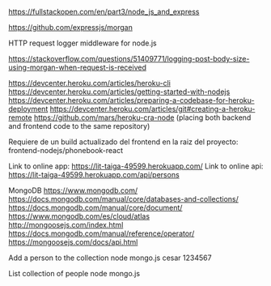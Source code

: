 https://fullstackopen.com/en/part3/node_js_and_express

https://github.com/expressjs/morgan

HTTP request logger middleware for node.js

https://stackoverflow.com/questions/51409771/logging-post-body-size-using-morgan-when-request-is-received

https://devcenter.heroku.com/articles/heroku-cli
https://devcenter.heroku.com/articles/getting-started-with-nodejs
https://devcenter.heroku.com/articles/preparing-a-codebase-for-heroku-deployment
https://devcenter.heroku.com/articles/git#creating-a-heroku-remote
https://github.com/mars/heroku-cra-node (placing both backend and frontend code to the same repository)

Requiere de un build actualizado del frontend en la raiz del proyecto: frontend-nodejs/phonebook-react

Link to online app:
https://lit-taiga-49599.herokuapp.com/
Link to online api:
https://lit-taiga-49599.herokuapp.com/api/persons

MongoDB
https://www.mongodb.com/
https://docs.mongodb.com/manual/core/databases-and-collections/
https://docs.mongodb.com/manual/core/document/
https://www.mongodb.com/es/cloud/atlas
http://mongoosejs.com/index.html
https://docs.mongodb.com/manual/reference/operator/
https://mongoosejs.com/docs/api.html

Add a person to the collection
node mongo.js <password> cesar 1234567

List collection of people
node mongo.js <password>
